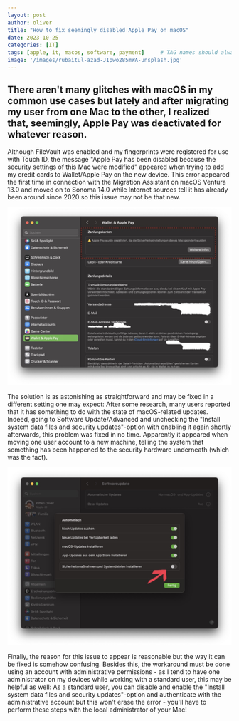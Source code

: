 ```yaml
---
layout: post
author: oliver
title: "How to fix seemingly disabled Apple Pay on macOS"
date: 2023-10-25
categories: [IT]
tags: [apple, it, macos, software, payment]     # TAG names should always be lowercase
image: '/images/rubaitul-azad-JIpwo285mWA-unsplash.jpg'
---
```


## There aren't many glitches with macOS in my common use cases but lately and after migrating my user from one Mac to the other, I realized that, seemingly, Apple Pay was deactivated for whatever reason.

Although FileVault was enabled and my fingerprints were registered for use with Touch ID, the message "Apple Pay has been disabled because the security settings of this Mac were modified" appeared when trying to add my credit cards to Wallet/Apple Pay on the new device. This error appeared the first time in connection with the Migration Assistant on macOS Ventura 13.0 and moved on to Sonoma 14.0 while Internet sources tell it has already been around since 2020 so this issue may not be that new.

![The error](../images/macOS-apple-pay-disabled.jpg)

The solution is as astonishing as straightforward and may be fixed in a different setting one may expect: After some research, many users reported that it has something to do with the state of macOS-related updates. Indeed, going to Software Update/Advanced and unchecking the "Install system data files and security updates"-option with enabling it again shortly afterwards, this problem was fixed in no time. Apparently it appeared when moving one user account to a new machine, telling the system that something has been happened to the security hardware underneath (which was the fact).

![The fix](../images/macos-apple-pay-enable_updates.jpg)

Finally, the reason for this issue to appear is reasonable but the way it can be fixed is somehow confusing. Besides this, the workaround must be done using an account with administrative permissions - as I tend to have one administrator on my devices while working with a standard user, this may be helpful as well: As a standard user, you can disable and enable the "Install system data files and security updates"-option and authenticate with the administrative account but this won't erase the error - you'll have to perform these steps with the local administrator of your Mac!